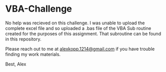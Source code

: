 # VBA-Challenge

No help was recieved on this challenge. I was unable to upload the complete excel file and so uploaded a .bas file of the VBA Sub routine created for the purposes of this assignment. That subroutine can be found in this repository.

Please reach out to me at alexkopp.1214@gmail.com if you have trouble finding my work materials.

Best,
Alex
